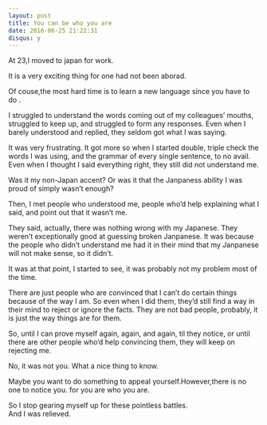 ```yaml
---
layout: post
title: You can be who you are
date: 2016-06-25 21:22:31
disqus: y
---  
```


At 23,I moved to japan for work.  

It is a very exciting thing for one had not been aborad. 

Of couse,the most hard time is to learn a new language since you have to do . 

I struggled to understand the words coming out of my colleagues’ mouths, struggled to keep up, and struggled to form any responses. Even when I barely understood and replied, they seldom got what I was saying.

It was very frustrating. It got more so when I started double, triple check the words I was using, and the grammar of every single sentence, to no avail. Even when I thought I said everything right, they still did not understand me.

Was it my non-Japan accent? Or was it that the Janpaness ability I was proud of simply wasn’t enough?

Then, I met people who understood me, people who’d help explaining what I said, and point out that it wasn’t me.

They said, actually, there was nothing wrong with my Japanese. They weren’t exceptionally good at guessing broken Janpanese. It was because the people who didn’t understand me had it in their mind that my Janpanese will not make sense, so it didn’t.

It was at that point, I started to see, it was probably not my problem most of the time.

There are just people who are convinced that I can’t do certain things because of the way I am. So even when I did them, they’d still find a way in their mind to reject or ignore the facts. They are not bad people, probably, it is just the way things are for them.

So, until I can prove myself again, again, and again, til they notice, or until there are other people who’d help convincing them, they will keep on rejecting me.

No, it was not you.
What a nice thing to know.  

Maybe you want to do something to appeal yourself.However,there is no one to notice you. for you are who you are.

So I stop gearing myself up for these pointless battles.   
And I was relieved.  
